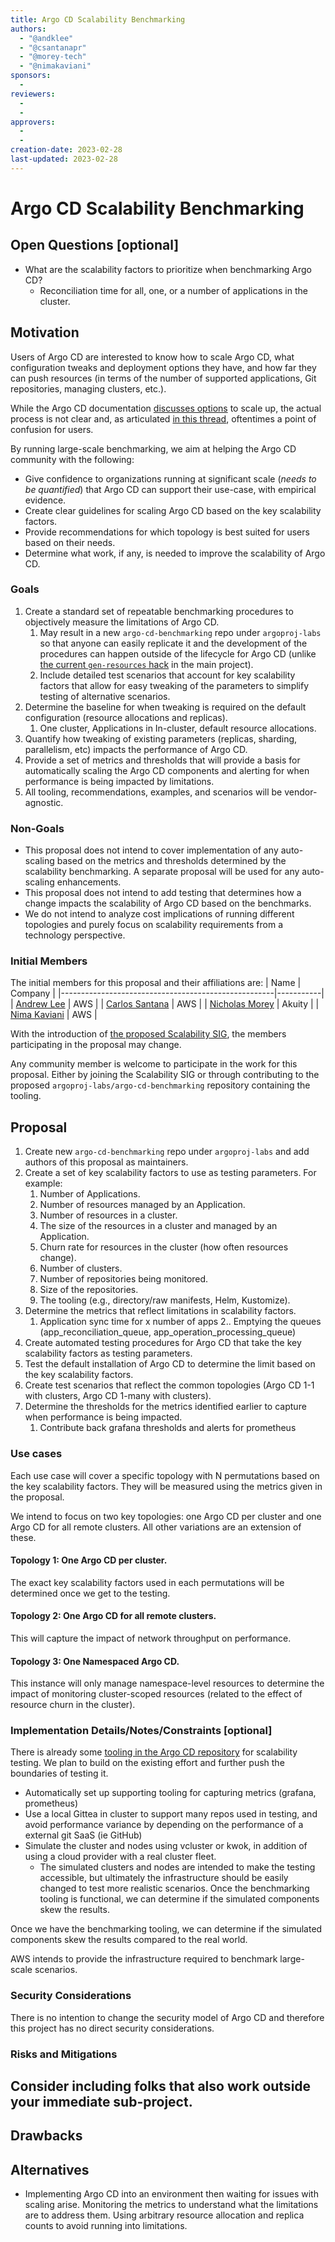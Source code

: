 ```yaml
---
title: Argo CD Scalability Benchmarking
authors:
  - "@andklee"
  - "@csantanapr"
  - "@morey-tech"
  - "@nimakaviani"
sponsors:
  - 
reviewers:
  - 
  - 
approvers:
  - 
  - 
creation-date: 2023-02-28
last-updated: 2023-02-28
---
```


# Argo CD Scalability Benchmarking

## Open Questions [optional]
* What are the scalability factors to prioritize when benchmarking Argo CD?
    * Reconciliation time for all, one, or a number of applications in the cluster.

## Motivation
Users of Argo CD are interested to know how to scale Argo CD, what configuration tweaks and deployment options they have, and how far they can push resources (in terms of the number of supported applications, Git repositories, managing clusters, etc.).

While the Argo CD documentation [discusses options](https://argo-cd.readthedocs.io/en/stable/operator-manual/high_availability/#scaling-up) to scale up, the actual process is not clear and, as articulated [in this thread](https://github.com/argoproj/argo-cd/issues/9633), oftentimes a point of confusion for users.

By running large-scale benchmarking, we aim at helping the Argo CD community with the following:

* Give confidence to organizations running at significant scale (_needs to be quantified_) that Argo CD can support their use-case, with empirical evidence.
* Create clear guidelines for scaling Argo CD based on the key scalability factors.
* Provide recommendations for which topology is best suited for users based on their needs.
* Determine what work, if any, is needed to improve the scalability of Argo CD.

### Goals
1. Create a standard set of repeatable benchmarking procedures to objectively measure the limitations of Argo CD.
    1. May result in a new `argo-cd-benchmarking` repo under `argoproj-labs` so that anyone can easily replicate it and the development of the procedures can happen outside of the lifecycle for Argo CD (unlike [the current `gen-resources` hack](https://github.com/argoproj/argo-cd/tree/master/hack/gen-resources) in the main project).
    2. Include detailed test scenarios that account for key scalability factors that allow for easy tweaking of the parameters to simplify testing of alternative scenarios.
2. Determine the baseline for when tweaking is required on the default configuration (resource allocations and replicas).
    1. One cluster, Applications in In-cluster, default resource allocations.
3. Quantify how tweaking of existing parameters (replicas, sharding, parallelism, etc) impacts the performance of Argo CD.
4. Provide a set of metrics and thresholds that will provide a basis for automatically scaling the Argo CD components and alerting for when performance is being impacted by limitations.
5. All tooling, recommendations, examples, and scenarios will be vendor-agnostic.
### Non-Goals
* This proposal does not intend to cover implementation of any auto-scaling based on the metrics and thresholds determined by the scalability benchmarking. A separate proposal will be used for any auto-scaling enhancements.
* This proposal does not intend to add testing that determines how a change impacts the scalability of Argo CD based on the benchmarks.
* We do not intend to analyze cost implications of running different topologies and purely focus on scalability requirements from a technology perspective.

### Initial Members
The initial members for this proposal and their affiliations are:
| Name                                                | Company   |
|-----------------------------------------------------|-----------|
| [Andrew Lee](https://github.com/andklee)            | AWS       |
| [Carlos Santana](https://github.com/csantanapr)     | AWS       |
| [Nicholas Morey](https://github.com/morey-tech)     | Akuity    |
| [Nima Kaviani](https://github.com/nimakaviani)      | AWS       |

With the introduction of [the proposed Scalability SIG](https://github.com/argoproj/argoproj/pull/192), the members participating in the proposal may change.

Any community member is welcome to participate in the work for this proposal. Either by joining the Scalability SIG or through contributing to the proposed `argoproj-labs/argo-cd-benchmarking` repository containing the tooling.

## Proposal
1.  Create new `argo-cd-benchmarking` repo under `argoproj-labs` and add authors of this proposal as maintainers.
2. Create a set of key scalability factors to use as testing parameters. For example:
    1. Number of Applications.
    2. Number of resources managed by an Application.
    3. Number of resources in a cluster.
    4. The size of the resources in a cluster and managed by an Application.
    5. Churn rate for resources in the cluster (how often resources change).
    6. Number of clusters.
    7. Number of repositories being monitored.
    8. Size of the repositories.
    9. The tooling (e.g., directory/raw manifests, Helm, Kustomize).
3. Determine the metrics that reflect limitations in scalability factors.
    1. Application sync time for x number of apps
    2.. Emptying the queues (app_reconciliation_queue, app_operation_processing_queue)
4. Create automated testing procedures for Argo CD that take the key scalability factors as testing parameters.
5. Test the default installation of Argo CD to determine the limit based on the key scalability factors.
6. Create test scenarios that reflect the common topologies (Argo CD 1-1 with clusters, Argo CD 1-many with clusters).
7. Determine the thresholds for the metrics identified earlier to capture when performance is being impacted.
    1. Contribute back grafana thresholds and alerts for prometheus

### Use cases
Each use case will cover a specific topology with N permutations based on the key scalability factors. They will be measured using the metrics given in the proposal.

We intend to focus on two key topologies: one Argo CD per cluster and one Argo CD for all remote clusters. All other variations are an extension of these.

#### Topology 1: One Argo CD per cluster.
The exact key scalability factors used in each permutations will be determined once we get to the testing.

#### Topology 2: One Argo CD for all remote clusters.
This will capture the impact of network throughput on performance.

#### Topology 3: One Namespaced Argo CD.
This instance will only manage namespace-level resources to determine the impact of monitoring cluster-scoped resources (related to the effect of resource churn in the cluster).

### Implementation Details/Notes/Constraints [optional]
There is already some [tooling in the Argo CD repository](https://github.com/argoproj/argo-cd/pull/8037/files) for scalability testing. We plan to build on the existing effort and further push the boundaries of testing it.

* Automatically set up supporting tooling for capturing metrics (grafana, prometheus)
* Use a local Gittea in cluster to support many repos used in testing, and avoid performance variance by depending on the performance of a external git SaaS (ie GitHub)
* Simulate the cluster and nodes using vcluster or kwok, in addition of using a cloud provider with a real cluster fleet.
    * The simulated clusters and nodes are intended to make the testing accessible, but ultimately the infrastructure should be easily changed to test more realistic scenarios. Once the benchmarking tooling is functional, we can determine if the simulated components skew the results.

Once we have the benchmarking tooling, we can determine if the simulated components skew the results compared to the real world.

AWS intends to provide the infrastructure required to benchmark large-scale scenarios.

### Security Considerations
There is no intention to change the security model of Argo CD and therefore this project has no direct security considerations.

### Risks and Mitigations

## Consider including folks that also work outside your immediate sub-project.

## Drawbacks

## Alternatives
* Implementing Argo CD into an environment then waiting for issues with scaling arise. Monitoring the metrics to understand what the limitations are to address them. Using arbitrary resource allocation and replica counts to avoid running into limitations.
